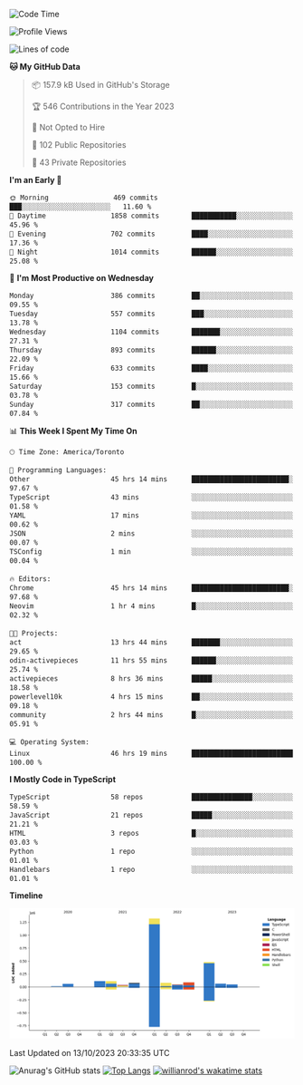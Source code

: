 <!--START_SECTION:waka-->
![Code Time](http://img.shields.io/badge/Code%20Time-750%20hrs%209%20mins-blue)

![Profile Views](http://img.shields.io/badge/Profile%20Views-0-blue)

![Lines of code](https://img.shields.io/badge/From%20Hello%20World%20I%27ve%20Written-2.5%20million%20lines%20of%20code-blue)

**🐱 My GitHub Data** 

> 📦 157.9 kB Used in GitHub's Storage 
 > 
> 🏆 546 Contributions in the Year 2023
 > 
> 🚫 Not Opted to Hire
 > 
> 📜 102 Public Repositories 
 > 
> 🔑 43 Private Repositories 
 > 
**I'm an Early 🐤** 

```text
🌞 Morning                469 commits         ███░░░░░░░░░░░░░░░░░░░░░░   11.60 % 
🌆 Daytime                1858 commits        ███████████░░░░░░░░░░░░░░   45.96 % 
🌃 Evening                702 commits         ████░░░░░░░░░░░░░░░░░░░░░   17.36 % 
🌙 Night                  1014 commits        ██████░░░░░░░░░░░░░░░░░░░   25.08 % 
```
📅 **I'm Most Productive on Wednesday** 

```text
Monday                   386 commits         ██░░░░░░░░░░░░░░░░░░░░░░░   09.55 % 
Tuesday                  557 commits         ███░░░░░░░░░░░░░░░░░░░░░░   13.78 % 
Wednesday                1104 commits        ███████░░░░░░░░░░░░░░░░░░   27.31 % 
Thursday                 893 commits         ██████░░░░░░░░░░░░░░░░░░░   22.09 % 
Friday                   633 commits         ████░░░░░░░░░░░░░░░░░░░░░   15.66 % 
Saturday                 153 commits         █░░░░░░░░░░░░░░░░░░░░░░░░   03.78 % 
Sunday                   317 commits         ██░░░░░░░░░░░░░░░░░░░░░░░   07.84 % 
```


📊 **This Week I Spent My Time On** 

```text
🕑︎ Time Zone: America/Toronto

💬 Programming Languages: 
Other                    45 hrs 14 mins      ████████████████████████░   97.67 % 
TypeScript               43 mins             ░░░░░░░░░░░░░░░░░░░░░░░░░   01.58 % 
YAML                     17 mins             ░░░░░░░░░░░░░░░░░░░░░░░░░   00.62 % 
JSON                     2 mins              ░░░░░░░░░░░░░░░░░░░░░░░░░   00.07 % 
TSConfig                 1 min               ░░░░░░░░░░░░░░░░░░░░░░░░░   00.04 % 

🔥 Editors: 
Chrome                   45 hrs 14 mins      ████████████████████████░   97.68 % 
Neovim                   1 hr 4 mins         █░░░░░░░░░░░░░░░░░░░░░░░░   02.32 % 

🐱‍💻 Projects: 
act                      13 hrs 44 mins      ███████░░░░░░░░░░░░░░░░░░   29.65 % 
odin-activepieces        11 hrs 55 mins      ██████░░░░░░░░░░░░░░░░░░░   25.74 % 
activepieces             8 hrs 36 mins       █████░░░░░░░░░░░░░░░░░░░░   18.58 % 
powerlevel10k            4 hrs 15 mins       ██░░░░░░░░░░░░░░░░░░░░░░░   09.18 % 
community                2 hrs 44 mins       █░░░░░░░░░░░░░░░░░░░░░░░░   05.91 % 

💻 Operating System: 
Linux                    46 hrs 19 mins      █████████████████████████   100.00 % 
```

**I Mostly Code in TypeScript** 

```text
TypeScript               58 repos            ███████████████░░░░░░░░░░   58.59 % 
JavaScript               21 repos            █████░░░░░░░░░░░░░░░░░░░░   21.21 % 
HTML                     3 repos             █░░░░░░░░░░░░░░░░░░░░░░░░   03.03 % 
Python                   1 repo              ░░░░░░░░░░░░░░░░░░░░░░░░░   01.01 % 
Handlebars               1 repo              ░░░░░░░░░░░░░░░░░░░░░░░░░   01.01 % 
```



**Timeline**

![Lines of Code chart](https://raw.githubusercontent.com/wise-introvert/wise-introvert/master/assets/bar_graph.png)


 Last Updated on 13/10/2023 20:33:35 UTC
<!--END_SECTION:waka-->

![Anurag's GitHub stats](https://github-readme-stats.vercel.app/api?username=wise-introvert&count_private=true&show_icons=true)
[![Top Langs](https://github-readme-stats.vercel.app/api/top-langs/?username=wise-introvert&langs_count=10)](https://github.com/anuraghazra/github-readme-stats)
[![willianrod's wakatime stats](https://github-readme-stats.vercel.app/api/wakatime?username=wiseintrovert)](https://github.com/anuraghazra/github-readme-stats)
